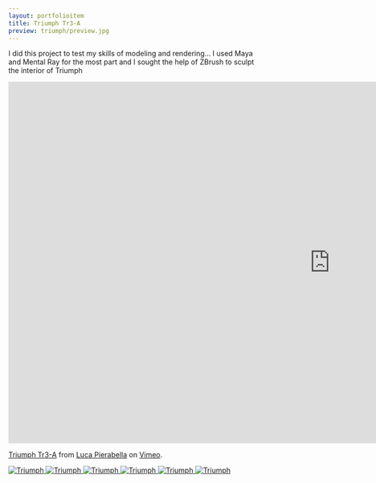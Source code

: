 ```yaml
---
layout: portfolioitem
title: Triumph Tr3-A
preview: triumph/preview.jpg
---
```

I did this project to test my skills of modeling and rendering…
I used Maya and Mental Ray for the most part and I sought the help of ZBrush to sculpt the interior of Triumph


<!--more-->

<iframe src="https://player.vimeo.com/video/117117637" width="1280" height="720" frameborder="0" webkitallowfullscreen mozallowfullscreen allowfullscreen></iframe>
<p><a href="https://vimeo.com/117117637">Triumph Tr3-A</a> from <a href="https://vimeo.com/user1489637">Luca Pierabella</a> on <a href="https://vimeo.com">Vimeo</a>.</p>

<a href="{{ site.baseurl }}/assets/portfolio/triumph/TriumphTR3A01.jpg"><img src="{{ site.baseurl }}/assets/portfolio/triumph/TriumphTR3A01.jpg" alt="Triumph" style="width: auto;"/>
<a href="{{ site.baseurl }}/assets/portfolio/triumph/TriumphTR3A02.jpg"><img src="{{ site.baseurl }}/assets/portfolio/triumph/TriumphTR3A02.jpg" alt="Triumph" style="width: auto;"/>
<a href="{{ site.baseurl }}/assets/portfolio/triumph/TriumphTR3A03.jpg"><img src="{{ site.baseurl }}/assets/portfolio/triumph/TriumphTR3A03.jpg" alt="Triumph" style="width: auto;"/>
<a href="{{ site.baseurl }}/assets/portfolio/triumph/TriumphTR3A04.jpg"><img src="{{ site.baseurl }}/assets/portfolio/triumph/TriumphTR3A04.jpg" alt="Triumph" style="width: auto;"/>
<a href="{{ site.baseurl }}/assets/portfolio/triumph/TriumphTR3A05.jpg"><img src="{{ site.baseurl }}/assets/portfolio/triumph/TriumphTR3A05.jpg" alt="Triumph" style="width: auto;"/>
<a href="{{ site.baseurl }}/assets/portfolio/triumph/TriumphTR3A06.jpg"><img src="{{ site.baseurl }}/assets/portfolio/triumph/TriumphTR3A06.jpg" alt="Triumph" style="width: auto;"/>
